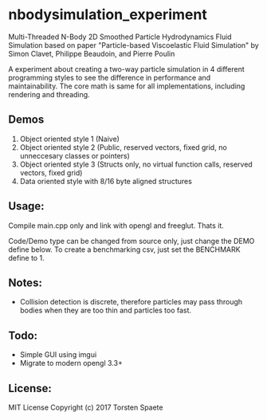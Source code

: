 # nbodysimulation_experiment
Multi-Threaded N-Body 2D Smoothed Particle Hydrodynamics Fluid Simulation based on paper "Particle-based Viscoelastic Fluid Simulation" by Simon Clavet, Philippe Beaudoin, and Pierre Poulin

A experiment about creating a two-way particle simulation in 4 different programming styles to see the difference in performance and maintainability.
The core math is same for all implementations, including rendering and threading.

## Demos

1. Object oriented style 1 (Naive)
2. Object oriented style 2 (Public, reserved vectors, fixed grid, no unneccesary classes or pointers)
3. Object oriented style 3 (Structs only, no virtual function calls, reserved vectors, fixed grid)
4. Data oriented style with 8/16 byte aligned structures

## Usage:

Compile main.cpp only and link with opengl and freeglut. Thats it.

Code/Demo type can be changed from source only, just change the DEMO define below.
To create a benchmarking csv, just set the BENCHMARK define to 1.

## Notes:

* Collision detection is discrete, therefore particles may pass through bodies when they are too thin and particles too fast.

## Todo:

* Simple GUI using imgui
* Migrate to modern opengl 3.3+

## License:

MIT License
Copyright (c) 2017 Torsten Spaete